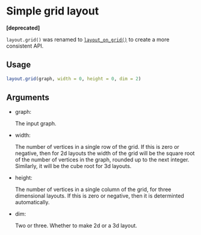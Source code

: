 # Simple grid layout

**\[deprecated\]**

`layout.grid()` was renamed to
[`layout_on_grid()`](https://r.igraph.org/reference/layout_on_grid.md)
to create a more consistent API.

## Usage

``` r
layout.grid(graph, width = 0, height = 0, dim = 2)
```

## Arguments

- graph:

  The input graph.

- width:

  The number of vertices in a single row of the grid. If this is zero or
  negative, then for 2d layouts the width of the grid will be the square
  root of the number of vertices in the graph, rounded up to the next
  integer. Similarly, it will be the cube root for 3d layouts.

- height:

  The number of vertices in a single column of the grid, for three
  dimensional layouts. If this is zero or negative, then it is
  determinted automatically.

- dim:

  Two or three. Whether to make 2d or a 3d layout.
